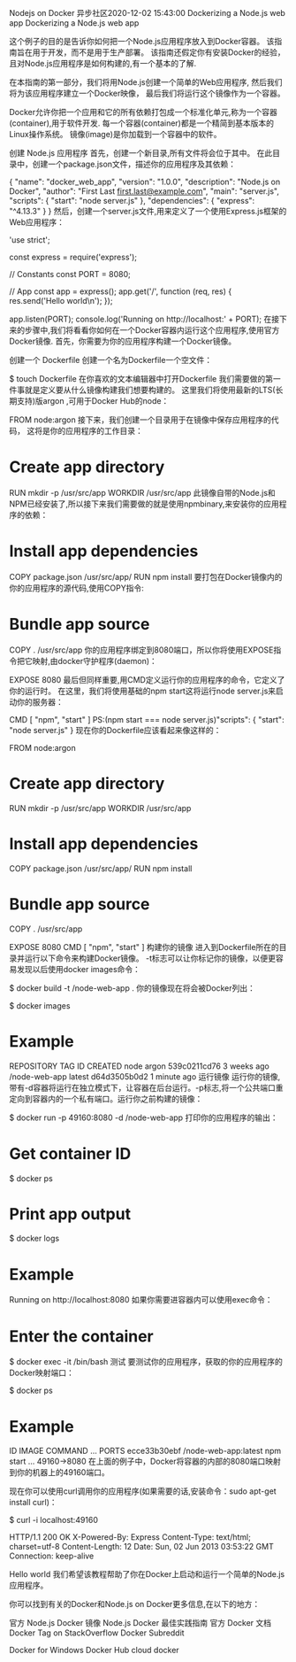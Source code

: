 Nodejs on Docker
异步社区2020-12-02 15:43:00
Dockerizing a Node.js web app
Dockerizing a Node.js web app

这个例子的目的是告诉你如何把一个Node.js应用程序放入到Docker容器。 该指南旨在用于开发，而不是用于生产部署。 该指南还假定你有安装Docker的经验，且对Node.js应用程序是如何构建的,有一个基本的了解.

在本指南的第一部分，我们将用Node.js创建一个简单的Web应用程序, 然后我们将为该应用程序建立一个Docker映像， 最后我们将运行这个镜像作为一个容器。

Docker允许你把一个应用和它的所有依赖打包成一个标准化单元,称为一个容器(container),用于软件开发. 每一个容器(container)都是一个精简到基本版本的Linux操作系统。 镜像(image)是你加载到一个容器中的软件。

创建 Node.js 应用程序
首先，创建一个新目录,所有文件将会位于其中。 在此目录中，创建一个package.json文件，描述你的应用程序及其依赖：

{
  "name": "docker_web_app",
  "version": "1.0.0",
  "description": "Node.js on Docker",
  "author": "First Last <first.last@example.com>",
  "main": "server.js",
  "scripts": {
    "start": "node server.js"
  },
  "dependencies": {
    "express": "^4.13.3"
  }
}
然后，创建一个server.js文件,用来定义了一个使用Express.js框架的Web应用程序：

'use strict';

const express = require('express');

// Constants
const PORT = 8080;

// App
const app = express();
app.get('/', function (req, res) {
  res.send('Hello world\n');
});

app.listen(PORT);
console.log('Running on http://localhost:' + PORT);
在接下来的步骤中,我们将看看你如何在一个Docker容器内运行这个应用程序,使用官方Docker镜像. 首先，你需要为你的应用程序构建一个Docker镜像。

创建一个 Dockerfile
创建一个名为Dockerfile一个空文件：

$ touch Dockerfile
在你喜欢的文本编辑器中打开Dockerfile
我们需要做的第一件事就是定义要从什么镜像构建我们想要构建的。 这里我们将使用最新的LTS(长期支持)版argon ,可用于Docker Hub的node：

FROM node:argon
接下来，我们创建一个目录用于在镜像中保存应用程序的代码， 这将是你的应用程序的工作目录：

# Create app directory
RUN mkdir -p /usr/src/app
WORKDIR /usr/src/app
此镜像自带的Node.js和NPM已经安装了,所以接下来我们需要做的就是使用npmbinary,来安装你的应用程序的依赖：

# Install app dependencies
COPY package.json /usr/src/app/
RUN npm install
要打包在Docker镜像内的你的应用程序的源代码,使用COPY指令:

# Bundle app source
COPY . /usr/src/app
你的应用程序绑定到8080端口，所以你将使用EXPOSE指令把它映射,由docker守护程序(daemon)：

EXPOSE 8080
最后但同样重要,用CMD定义运行你的应用程序的命令，它定义了你的运行时。 在这里，我们将使用基础的npm start这将运行node server.js来启动你的服务器：

CMD [ "npm", "start" ]
PS:(npm start === node server.js)"scripts": { "start": "node server.js" }
现在你的Dockerfile应该看起来像这样的：

FROM node:argon

# Create app directory
RUN mkdir -p /usr/src/app
WORKDIR /usr/src/app

# Install app dependencies
COPY package.json /usr/src/app/
RUN npm install

# Bundle app source
COPY . /usr/src/app

EXPOSE 8080
CMD [ "npm", "start" ]
构建你的镜像
进入到Dockerfile所在的目录并运行以下命令来构建Docker镜像。 -t标志可以让你标记你的镜像，以便更容易发现以后使用docker images命令：

$ docker build -t <your username>/node-web-app .
你的镜像现在将会被Docker列出：

$ docker images

# Example
REPOSITORY                      TAG        ID              CREATED
node                            argon      539c0211cd76    3 weeks ago
<your username>/node-web-app    latest     d64d3505b0d2    1 minute ago
运行镜像
运行你的镜像,带有-d容器将运行在独立模式下，让容器在后台运行。-p标志,将一个公共端口重定向到容器内的一个私有端口。运行你之前构建的镜像：

$ docker run -p 49160:8080 -d <your username>/node-web-app
打印你的应用程序的输出：

# Get container ID
$ docker ps

# Print app output
$ docker logs <container id>

# Example
Running on http://localhost:8080
如果你需要进容器内可以使用exec命令：

# Enter the container
$ docker exec -it <container id> /bin/bash
测试
要测试你的应用程序，获取的你的应用程序的Docker映射端口：

$ docker ps

# Example
ID            IMAGE                                COMMAND    ...   PORTS
ecce33b30ebf  <your username>/node-web-app:latest  npm start  ...   49160->8080
在上面的例子中，Docker将容器的内部的8080端口映射到你的机器上的49160端口。

现在你可以使用curl调用你的应用程序(如果需要的话,安装命令：sudo apt-get install curl)：

$ curl -i localhost:49160

HTTP/1.1 200 OK
X-Powered-By: Express
Content-Type: text/html; charset=utf-8
Content-Length: 12
Date: Sun, 02 Jun 2013 03:53:22 GMT
Connection: keep-alive

Hello world
我们希望该教程帮助了你在Docker上启动和运行一个简单的Node.js应用程序。

你可以找到有关的Docker和Node.js on Docker更多信息,在以下的地方：

官方 Node.js Docker 镜像
Node.js Docker 最佳实践指南
官方 Docker 文档
Docker Tag on StackOverflow
Docker Subreddit

Docker for Windows
Docker Hub
cloud docker